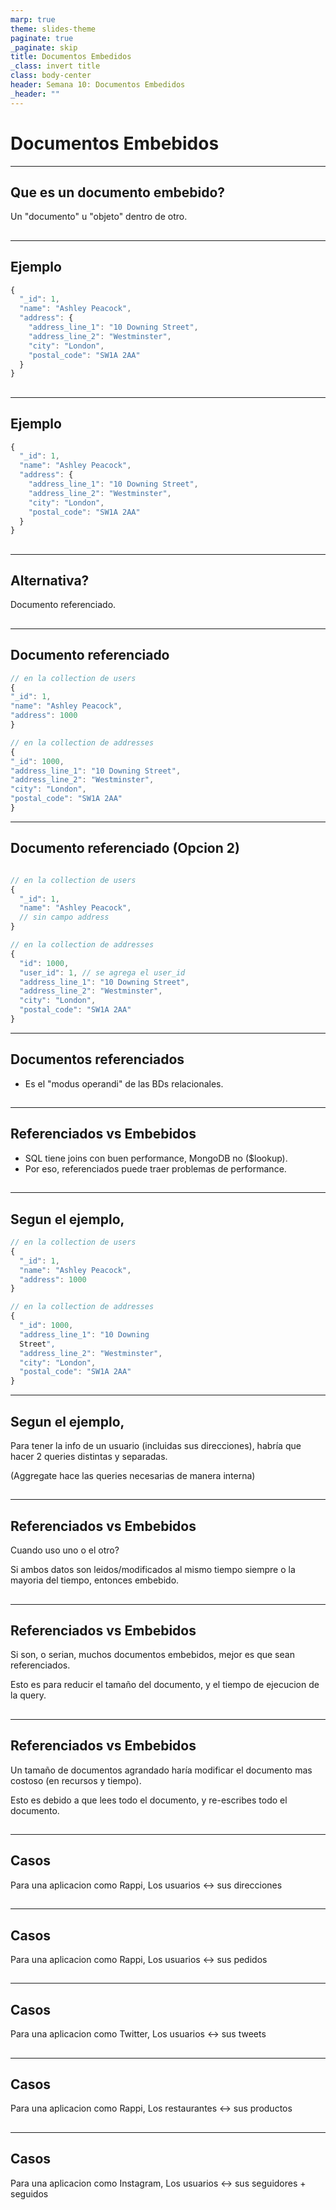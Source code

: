 ```yaml
---
marp: true
theme: slides-theme
paginate: true
_paginate: skip
title: Documentos Embedidos
_class: invert title
class: body-center
header: Semana 10: Documentos Embedidos
_header: ""
---
```


# Documentos Embebidos

---

<!--
_class: body-center align-center
 -->

## Que es un documento embebido?

Un "documento" u "objeto" dentro de otro.

##

---

## Ejemplo

```js
{
  "_id": 1,
  "name": "Ashley Peacock",
  "address": {
    "address_line_1": "10 Downing Street",
    "address_line_2": "Westminster",
    "city": "London",
    "postal_code": "SW1A 2AA"
  }
}
```

##

---

## Ejemplo

```js
{
  "_id": 1,
  "name": "Ashley Peacock",
  "address": {
    "address_line_1": "10 Downing Street",
    "address_line_2": "Westminster",
    "city": "London",
    "postal_code": "SW1A 2AA"
  }
}
```

##

---

<!--
_class: body-center align-center
 -->

## Alternativa?

Documento referenciado.

##

---

## Documento referenciado

```js
// en la collection de users
{
"_id": 1,
"name": "Ashley Peacock",
"address": 1000
}
```

```js
// en la collection de addresses
{
"_id": 1000,
"address_line_1": "10 Downing Street",
"address_line_2": "Westminster",
"city": "London",
"postal_code": "SW1A 2AA"
}
```

---

## Documento referenciado (Opcion 2)

```js

// en la collection de users
{
  "_id": 1,
  "name": "Ashley Peacock",
  // sin campo address
}
```

```js
// en la collection de addresses
{
  "id": 1000,
  "user_id": 1, // se agrega el user_id
  "address_line_1": "10 Downing Street",
  "address_line_2": "Westminster",
  "city": "London",
  "postal_code": "SW1A 2AA"
}
```

---

## Documentos referenciados

- Es el "modus operandi" de las BDs relacionales.

##

---

## Referenciados vs Embebidos

- SQL tiene joins con buen performance, MongoDB no ($lookup).
- Por eso, referenciados puede traer problemas de performance.

##

---

## Segun el ejemplo,

```js
// en la collection de users
{
  "_id": 1,
  "name": "Ashley Peacock",
  "address": 1000
}
```

```js
// en la collection de addresses
{
  "_id": 1000,
  "address_line_1": "10 Downing
  Street",
  "address_line_2": "Westminster",
  "city": "London",
  "postal_code": "SW1A 2AA"
}
```

---

## Segun el ejemplo,

Para tener la info de un usuario (incluidas sus direcciones), habría que hacer 2 queries distintas y separadas.

(Aggregate hace las queries necesarias de manera interna)

##

---

## Referenciados vs Embebidos

Cuando uso uno o el otro?

Si ambos datos son leidos/modificados al mismo tiempo siempre o la mayoria del tiempo, entonces embebido.

##

---

## Referenciados vs Embebidos

Si son, o serian, muchos documentos embebidos, mejor es que sean referenciados.

Esto es para reducir el tamaño del documento, y el tiempo de ejecucion de la query.

##

---

## Referenciados vs Embebidos

Un tamaño de documentos agrandado haría modificar el
documento mas costoso (en recursos y tiempo).

Esto es debido a que lees todo el documento, y re-escribes todo el
documento.

##

---

## Casos

Para una aplicacion como Rappi,
Los usuarios <-> sus direcciones

##

---

## Casos

Para una aplicacion como Rappi,
Los usuarios <-> sus pedidos

##

---

## Casos

Para una aplicacion como Twitter,
Los usuarios <-> sus tweets

##

---

## Casos

Para una aplicacion como Rappi,
Los restaurantes <-> sus productos

##

---

## Casos

Para una aplicacion como Instagram,
Los usuarios <-> sus seguidores + seguidos

##
